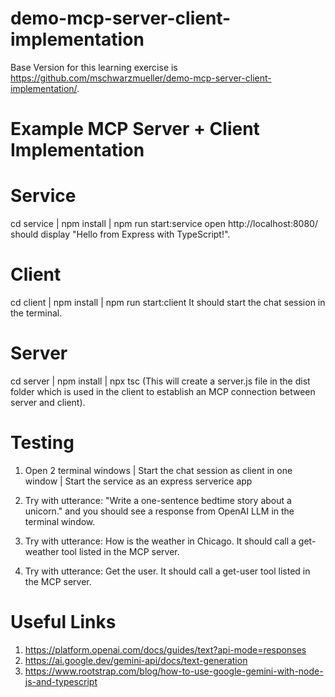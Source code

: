 # demo-mcp-server-client-implementation
Base Version for this learning exercise is https://github.com/mschwarzmueller/demo-mcp-server-client-implementation/.


# Example MCP Server + Client Implementation

# Service
cd service  | npm install | npm run start:service
open http://localhost:8080/ should display "Hello from Express with TypeScript!".

# Client
cd client | npm install | npm run start:client
It should start the chat session in the terminal.

# Server
cd server | npm install | npx tsc (This will create a server.js file in the dist folder which is used in the client to establish an MCP connection between server and client).


# Testing
1. Open 2 terminal windows | Start the chat session as client in one window | Start the service as an express serverice app

2. Try with utterance: "Write a one-sentence bedtime story about a unicorn."  and you should see a response from OpenAI LLM in the terminal window.

3. Try with utterance: How is the weather in Chicago. 
It should call a get-weather tool listed in the MCP server.

4. Try with utterance: Get the user. 
It should call a get-user tool listed in the MCP server.

# Useful Links
1. https://platform.openai.com/docs/guides/text?api-mode=responses
2. https://ai.google.dev/gemini-api/docs/text-generation
3. https://www.rootstrap.com/blog/how-to-use-google-gemini-with-node-js-and-typescript


